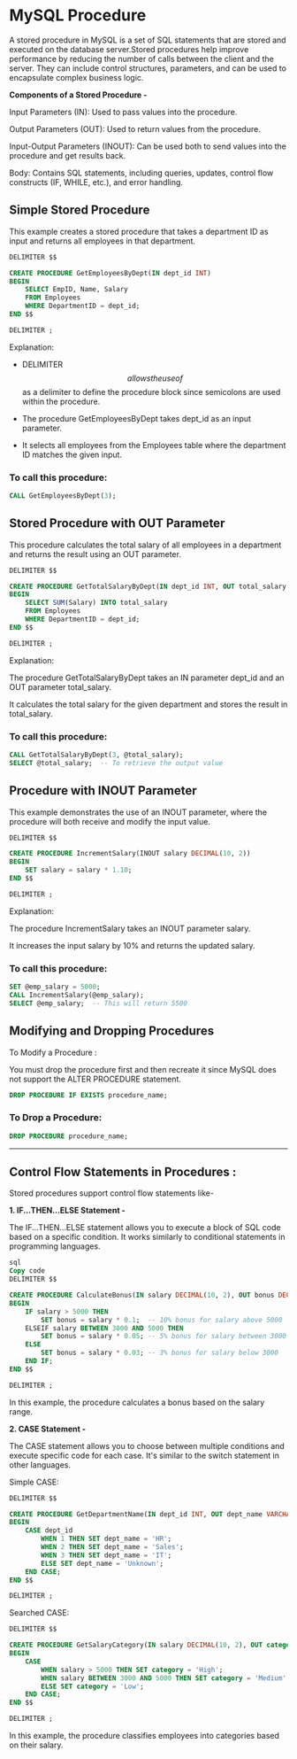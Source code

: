 # MySQL Procedure

A stored procedure in MySQL is a set of SQL statements that are stored and executed on the database server.Stored procedures help improve performance by reducing the number of calls between the client and the server. They can include control structures, parameters, and can be used to encapsulate complex business logic.

**Components of a Stored Procedure -**

Input Parameters (IN): Used to pass values into the procedure.

Output Parameters (OUT): Used to return values from the procedure.

Input-Output Parameters (INOUT): Can be used both to send values into the procedure and get results back.

Body: Contains SQL statements, including queries, updates, control flow constructs (IF, WHILE, etc.), and error handling.


## Simple Stored Procedure

This example creates a stored procedure that takes a department ID as input and returns all employees in that department.

```sql
DELIMITER $$

CREATE PROCEDURE GetEmployeesByDept(IN dept_id INT)
BEGIN
    SELECT EmpID, Name, Salary
    FROM Employees
    WHERE DepartmentID = dept_id;
END $$

DELIMITER ;
```

Explanation:

- DELIMITER $$ allows the use of $$ as a delimiter to define the procedure block since semicolons are used within the procedure.

- The procedure GetEmployeesByDept takes dept_id as an input parameter.

- It selects all employees from the Employees table where the department ID matches the given input.

### To call this procedure:

```sql
CALL GetEmployeesByDept(3);
```
## Stored Procedure with OUT Parameter

This procedure calculates the total salary of all employees in a department and returns the result using an OUT parameter.

```sql
DELIMITER $$

CREATE PROCEDURE GetTotalSalaryByDept(IN dept_id INT, OUT total_salary DECIMAL(10, 2))
BEGIN
    SELECT SUM(Salary) INTO total_salary
    FROM Employees
    WHERE DepartmentID = dept_id;
END $$

DELIMITER ;
```

Explanation:

The procedure GetTotalSalaryByDept takes an IN parameter dept_id and an OUT parameter total_salary.

It calculates the total salary for the given department and stores the result in total_salary.


### To call this procedure:

```sql
CALL GetTotalSalaryByDept(3, @total_salary);
SELECT @total_salary;  -- To retrieve the output value
```

## Procedure with INOUT Parameter

This example demonstrates the use of an INOUT parameter, where the procedure will both receive and modify the input value.

```sql
DELIMITER $$

CREATE PROCEDURE IncrementSalary(INOUT salary DECIMAL(10, 2))
BEGIN
    SET salary = salary * 1.10;
END $$

DELIMITER ;
```

Explanation:

The procedure IncrementSalary takes an INOUT parameter salary.

It increases the input salary by 10% and returns the updated salary.

### To call this procedure:

```sql
SET @emp_salary = 5000;
CALL IncrementSalary(@emp_salary);
SELECT @emp_salary;  -- This will return 5500
```

## Modifying and Dropping Procedures

To Modify a Procedure :

You must drop the procedure first and then recreate it since MySQL does not support the ALTER PROCEDURE statement.

```sql
DROP PROCEDURE IF EXISTS procedure_name;
```

### To Drop a Procedure:

```sql
DROP PROCEDURE procedure_name;
```

<hr/>

## Control Flow Statements in Procedures :

Stored procedures support control flow statements like-

**1. IF...THEN...ELSE Statement -**

The IF...THEN...ELSE statement allows you to execute a block of SQL code based on a specific condition. It works similarly to conditional statements in programming languages.

```sql
sql
Copy code
DELIMITER $$

CREATE PROCEDURE CalculateBonus(IN salary DECIMAL(10, 2), OUT bonus DECIMAL(10, 2))
BEGIN
    IF salary > 5000 THEN
        SET bonus = salary * 0.1;  -- 10% bonus for salary above 5000
    ELSEIF salary BETWEEN 3000 AND 5000 THEN
        SET bonus = salary * 0.05; -- 5% bonus for salary between 3000 and 5000
    ELSE
        SET bonus = salary * 0.03; -- 3% bonus for salary below 3000
    END IF;
END $$

DELIMITER ;
```

In this example, the procedure calculates a bonus based on the salary range.


**2. CASE Statement -**

The CASE statement allows you to choose between multiple conditions and execute specific code for each case. It's similar to the switch statement in other languages.


Simple CASE:

```sql
DELIMITER $$

CREATE PROCEDURE GetDepartmentName(IN dept_id INT, OUT dept_name VARCHAR(100))
BEGIN
    CASE dept_id
        WHEN 1 THEN SET dept_name = 'HR';
        WHEN 2 THEN SET dept_name = 'Sales';
        WHEN 3 THEN SET dept_name = 'IT';
        ELSE SET dept_name = 'Unknown';
    END CASE;
END $$

DELIMITER ;
```

Searched CASE:

```sql
DELIMITER $$

CREATE PROCEDURE GetSalaryCategory(IN salary DECIMAL(10, 2), OUT category VARCHAR(50))
BEGIN
    CASE
        WHEN salary > 5000 THEN SET category = 'High';
        WHEN salary BETWEEN 3000 AND 5000 THEN SET category = 'Medium';
        ELSE SET category = 'Low';
    END CASE;
END $$

DELIMITER ;
```

In this example, the procedure classifies employees into categories based on their salary.